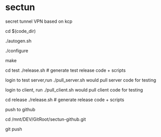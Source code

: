 # sectun
secret tunnel VPN based on kcp

cd $(code_dir)

./autogen.sh

./configure

make

cd test
./release.sh # generate test release  code + scripts

login to test server,run
./pull_server.sh   would pull server code for testing

login to client, run
./pull_client.sh   would pull client code for testing

cd release
./release.sh # generate release code + scripts

push to github

cd /mnt/DEV/GitRoot/sectun-github.git

git push


